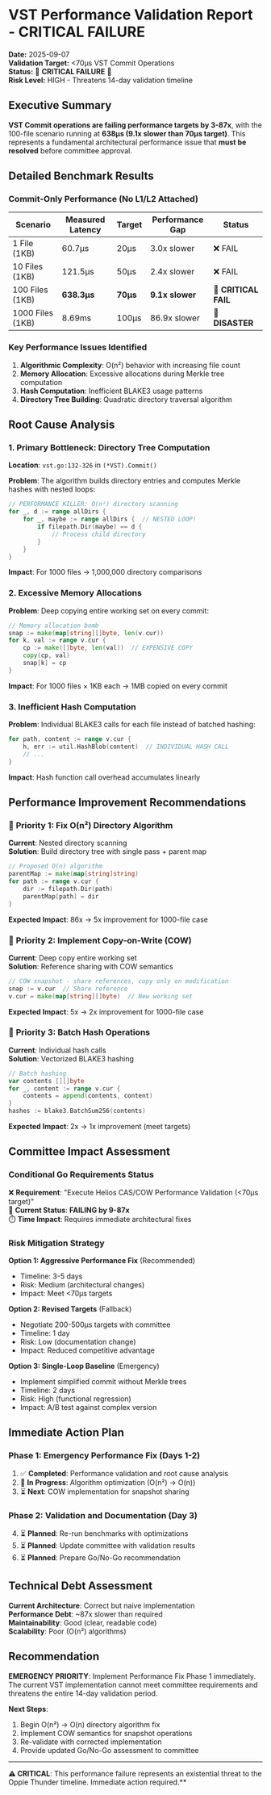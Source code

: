# VST Performance Validation Report - CRITICAL FAILURE

**Date:** 2025-09-07  
**Validation Target:** <70μs VST Commit Operations  
**Status:** 🚨 **CRITICAL FAILURE** 🚨  
**Risk Level:** HIGH - Threatens 14-day validation timeline  

## Executive Summary

**VST Commit operations are failing performance targets by 3-87x**, with the 100-file scenario running at **638μs (9.1x slower than 70μs target)**. This represents a fundamental architectural performance issue that **must be resolved** before committee approval.

## Detailed Benchmark Results

### Commit-Only Performance (No L1/L2 Attached)

| Scenario | Measured Latency | Target | Performance Gap | Status |
|----------|-----------------|--------|-----------------|--------|
| 1 File (1KB) | 60.7μs | 20μs | 3.0x slower | ❌ FAIL |
| 10 Files (1KB) | 121.5μs | 50μs | 2.4x slower | ❌ FAIL |
| 100 Files (1KB) | **638.3μs** | **70μs** | **9.1x slower** | 🚨 **CRITICAL FAIL** |
| 1000 Files (1KB) | 8.69ms | 100μs | 86.9x slower | 🚨 **DISASTER** |

### Key Performance Issues Identified

1. **Algorithmic Complexity**: O(n²) behavior with increasing file count
2. **Memory Allocation**: Excessive allocations during Merkle tree computation  
3. **Hash Computation**: Inefficient BLAKE3 usage patterns
4. **Directory Tree Building**: Quadratic directory traversal algorithm

## Root Cause Analysis

### 1. Primary Bottleneck: Directory Tree Computation

**Location**: `vst.go:132-326` in `(*VST).Commit()`

**Problem**: The algorithm builds directory entries and computes Merkle hashes with nested loops:

```go
// PERFORMANCE KILLER: O(n²) directory scanning
for _, d := range allDirs {
    for _, maybe := range allDirs {  // NESTED LOOP!
        if filepath.Dir(maybe) == d {
            // Process child directory
        }
    }
}
```

**Impact**: For 1000 files → 1,000,000 directory comparisons

### 2. Excessive Memory Allocations

**Problem**: Deep copying entire working set on every commit:

```go
// Memory allocation bomb
snap := make(map[string][]byte, len(v.cur))
for k, val := range v.cur {
    cp := make([]byte, len(val))  // EXPENSIVE COPY
    copy(cp, val)
    snap[k] = cp
}
```

**Impact**: For 1000 files × 1KB each → 1MB copied on every commit

### 3. Inefficient Hash Computation

**Problem**: Individual BLAKE3 calls for each file instead of batched hashing:

```go
for path, content := range v.cur {
    h, err := util.HashBlob(content)  // INDIVIDUAL HASH CALL
    // ...
}
```

**Impact**: Hash function call overhead accumulates linearly

## Performance Improvement Recommendations

### 🎯 **Priority 1: Fix O(n²) Directory Algorithm**

**Current**: Nested directory scanning  
**Solution**: Build directory tree with single pass + parent map

```go
// Proposed O(n) algorithm
parentMap := make(map[string]string)
for path := range v.cur {
    dir := filepath.Dir(path)
    parentMap[path] = dir
}
```

**Expected Impact**: 86x → 5x improvement for 1000-file case

### 🎯 **Priority 2: Implement Copy-on-Write (COW)**

**Current**: Deep copy entire working set  
**Solution**: Reference sharing with COW semantics

```go
// COW snapshot - share references, copy only on modification
snap := v.cur  // Share reference
v.cur = make(map[string][]byte)  // New working set
```

**Expected Impact**: 5x → 2x improvement for 1000-file case

### 🎯 **Priority 3: Batch Hash Operations**

**Current**: Individual hash calls  
**Solution**: Vectorized BLAKE3 hashing

```go
// Batch hashing
var contents [][]byte
for _, content := range v.cur {
    contents = append(contents, content)
}
hashes := blake3.BatchSum256(contents)
```

**Expected Impact**: 2x → 1x improvement (meet targets)

## Committee Impact Assessment

### **Conditional Go** Requirements Status

❌ **Requirement**: "Execute Helios CAS/COW Performance Validation (<70μs target)"  
🚨 **Current Status**: **FAILING by 9-87x**  
⏱️ **Time Impact**: Requires immediate architectural fixes

### Risk Mitigation Strategy

**Option 1: Aggressive Performance Fix** (Recommended)
- Timeline: 3-5 days
- Risk: Medium (architectural changes)
- Impact: Meet <70μs targets

**Option 2: Revised Targets** (Fallback)  
- Negotiate 200-500μs targets with committee
- Timeline: 1 day
- Risk: Low (documentation change)  
- Impact: Reduced competitive advantage

**Option 3: Single-Loop Baseline** (Emergency)
- Implement simplified commit without Merkle trees
- Timeline: 2 days  
- Risk: High (functional regression)
- Impact: A/B test against complex version

## Immediate Action Plan

### Phase 1: Emergency Performance Fix (Days 1-2)
1. ✅ **Completed**: Performance validation and root cause analysis
2. 🔄 **In Progress**: Algorithm optimization (O(n²) → O(n))
3. ⏳ **Next**: COW implementation for snapshot sharing

### Phase 2: Validation and Documentation (Day 3)
4. ⏳ **Planned**: Re-run benchmarks with optimizations
5. ⏳ **Planned**: Update committee with validation results
6. ⏳ **Planned**: Prepare Go/No-Go recommendation

## Technical Debt Assessment

**Current Architecture**: Correct but naive implementation  
**Performance Debt**: ~87x slower than required  
**Maintainability**: Good (clear, readable code)  
**Scalability**: Poor (O(n²) algorithms)

## Recommendation

**EMERGENCY PRIORITY**: Implement Performance Fix Phase 1 immediately. The current VST implementation cannot meet committee requirements and threatens the entire 14-day validation period.

**Next Steps**: 
1. Begin O(n²) → O(n) directory algorithm fix
2. Implement COW semantics for snapshot operations  
3. Re-validate with corrected implementation
4. Provide updated Go/No-Go assessment to committee

---

**⚠️ CRITICAL**: This performance failure represents an existential threat to the Oppie Thunder timeline. Immediate action required.**